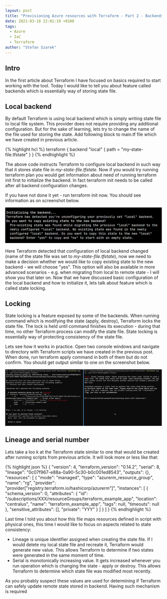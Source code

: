 ```yaml
---
layout: post
title: "Provisioning Azure resources with Terraform - Part 2 - Backends"
date: 2021-03-18 22:01:19 +0100
tags:
  - Azure 
  - IaC 
  - Terraform
author: "Stefan Szarek"
---
```

## Intro
In the first article about Terraform I have focused on basics required to start working with the tool. Today I would like to tell you about feature called backends which is essentially way of storing state file.

## Local backend
By default Terraform is using local backend which is simply writing state file to local file system. This provider does not require providing any additional configuration. But for the sake of learning, lets try to change the name of the file used for storing the state. Add following block to main.tf file which we have created in previous article.

{% highlight hcl %}
terraform {
  backend "local" {
    path = "my-state-file.tfstate"
  }
}
{% endhighlight %}

The above code instructs Terraform to configure local backend in such way that it stores state file in *my-state-file.tfstate*. Now if you would try running terraform plan you would get information about need of running terraform init first to initialize the backend. In fact terraform init needs to be called after all backend configuration changes.

If you have not done it yet - run terraform init now. You should see information as on screenshot below.

![Initializing Backend](/assets/azure-terraform-provisioning-2/backend-init.png)

Here Terraform detected that configuration of local backend changed (name of the state file was set to *my-state-file.tfstate*), now we need to make a decision whether we would like to copy existing state to the new backend - we will choose "yes". This option will also be available in more advanced scenarios - e.g. when migrating from local to remote state - I will show you that later on.
Now that we have discussed basic configuration of the local backend and how to initialize it, lets talk about feature which is called state locking.

## Locking
State locking is a feature exposed by some of the backends. When running command which is modifying the state (apply, destroy), Terraform locks the state file. The lock is held until command finishes its execution - during that time, no other Terraform process can modify the state file. State locking is essentially way of protecting consistency of the state file.

Lets see how it works in practice. Open two console windows and navigate to directory with Terraform scripts we have created in the previous post. When done, run terraform apply command in both of them but do not confirm. You should get output similar to one on the screenshot below.

![Initializing Backend](/assets/azure-terraform-provisioning-2/state-locking.png)

## Lineage and serial number
Lets take a loo k at the Terraform state similar to one that would be created after running scripts from previous article. It will look more or less like that:

{% highlight json %}
{
  "version": 4,
  "terraform_version": "0.14.2",
  "serial": 8,
  "lineage": "0c07f967-e88a-0a90-5c30-b0c001ed8543",
  "outputs": {},
  "resources": [
    {
      "mode": "managed",
      "type": "azurerm_resource_group",
      "name": "rg",
      "provider": "provider[\"registry.terraform.io/hashicorp/azurerm\"]",
      "instances": [
        {
          "schema_version": 0,
          "attributes": {
            "id": "/subscriptions/XXX/resourceGroups/terraform_example_app",
            "location": "centralus",
            "name": "terraform_example_app",
            "tags": null,
            "timeouts": null
          },
          "sensitive_attributes": [],
          "private": "YYY"
        }
      ]
    }
  ]
}
{% endhighlight %}

Last time I told you about how this file maps resources defined in script with physical ones, this time I would like to focus on aspects related to state consistency:
* Lineage is unique identifier assigned when creating the state file. If I would delete my local state file and recreate it, Terraform would generate new value. This allows Terraform to determine if two states were generated in the same moment of time.
* Serial is monotonically increasing value. It gets increased whenever you run operation which is changing the state - apply or destroy. This allows Terraform to determine which state file was modified most recently.

As you probably suspect these values are used for determining if Terraform can safely update remote state stored in backend. Having such mechanism is required 